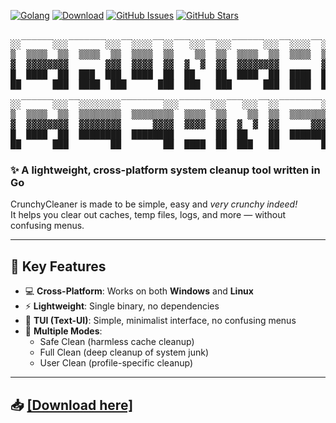 [![Golang](https://img.shields.io/static/v1?label=Made%20with&message=Go&logo=go&labelColor=00ADZ8&color=007ACC)](https://go.dev/)
[![Download](https://img.shields.io/github/downloads/Knuspii/crunchycleaner/total?color=green)](https://github.com/Knuspii/crunchycleaner/releases)
[![GitHub Issues](https://img.shields.io/github/issues/Knuspii/crunchycleaner)](https://github.com/Knuspii/crunchycleaner/issues)
[![GitHub Stars](https://img.shields.io/github/stars/Knuspii/crunchycleaner?style=social)](https://github.com/Knuspii/crunchycleaner/stargazers)

<div align="center"> <pre>
  ______   _______   __    __  ___   __   ______   __    __  __    __ 
░░      ░░░       ░░░  ░░░░  ░░   ░░░  ░░░      ░░░  ░░░░  ░░  ░░░░  ░
▒  ▒▒▒▒  ▒▒  ▒▒▒▒  ▒▒  ▒▒▒▒  ▒▒    ▒▒  ▒▒  ▒▒▒▒  ▒▒  ▒▒▒▒  ▒▒▒  ▒▒  ▒▒
▓  ▓▓▓▓▓▓▓▓       ▓▓▓  ▓▓▓▓  ▓▓  ▓  ▓  ▓▓  ▓▓▓▓▓▓▓▓        ▓▓▓▓    ▓▓▓
█  ████  ██  ███  ███  ████  ██  ██    ██  ████  ██  ████  █████  ████
██      ███  ████  ███      ███  ███   ███      ███  ████  █████  ████
  ______   __        ________   ______   ___   __  ________  _______  
░░      ░░░  ░░░░░░░░        ░░░      ░░░   ░░░  ░░        ░░       ░░
▒  ▒▒▒▒  ▒▒  ▒▒▒▒▒▒▒▒  ▒▒▒▒▒▒▒▒  ▒▒▒▒  ▒▒    ▒▒  ▒▒  ▒▒▒▒▒▒▒▒  ▒▒▒▒  ▒
▓  ▓▓▓▓▓▓▓▓  ▓▓▓▓▓▓▓▓      ▓▓▓▓  ▓▓▓▓  ▓▓  ▓  ▓  ▓▓      ▓▓▓▓       ▓▓
█  ████  ██  ████████  ████████        ██  ██    ██  ████████  ███  ██
██      ███        ██        ██  ████  ██  ███   ██        ██  ████  █
</pre> </div>

### ✨ A lightweight, cross-platform system cleanup tool written in **Go**
CrunchyCleaner is made to be simple, easy and *very crunchy indeed!*\
It helps you clear out caches, temp files, logs, and more — without confusing menus.

---

## 🔑 Key Features

- 💻 **Cross-Platform**: Works on both **Windows** and **Linux**
- ⚡ **Lightweight**: Single binary, no dependencies
- 🎨 **TUI (Text-UI)**: Simple, minimalist interface, no confusing menus
- 🧹 **Multiple Modes**:
  - Safe Clean (harmless cache cleanup)
  - Full Clean (deep cleanup of system junk)
  - User Clean (profile-specific cleanup)

---

## 📥 [[Download here]](https://github.com/Knuspii/crunchycleaner/releases)
